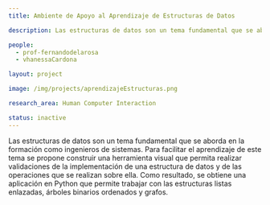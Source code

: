 ```yaml
---
title: Ambiente de Apoyo al Aprendizaje de Estructuras de Datos

description: Las estructuras de datos son un tema fundamental que se aborda en la formación como ingenieros de sistemas. Para facilitar el aprendizaje de este tema se propone construir una herramienta visual que permita realizar validaciones de la implementación de una estructura de datos y de las operaciones que se realizan sobre ella. Como resultado, se obtiene una aplicación en Python que permite trabajar con las estructuras listas enlazadas, árboles binarios ordenados y grafos.

people:
  - prof-fernandodelarosa
  - vhanessaCardona

layout: project

image: /img/projects/aprendizajeEstructuras.png

research_area: Human Computer Interaction

status: inactive
---
```


Las estructuras de datos son un tema fundamental que se aborda en la formación como ingenieros de sistemas. Para facilitar el aprendizaje de este tema se propone construir una herramienta visual que permita realizar validaciones de la implementación de una estructura de datos y de las operaciones que se realizan sobre ella. Como resultado, se obtiene una aplicación en Python que permite trabajar con las estructuras listas enlazadas, árboles binarios ordenados y grafos.
